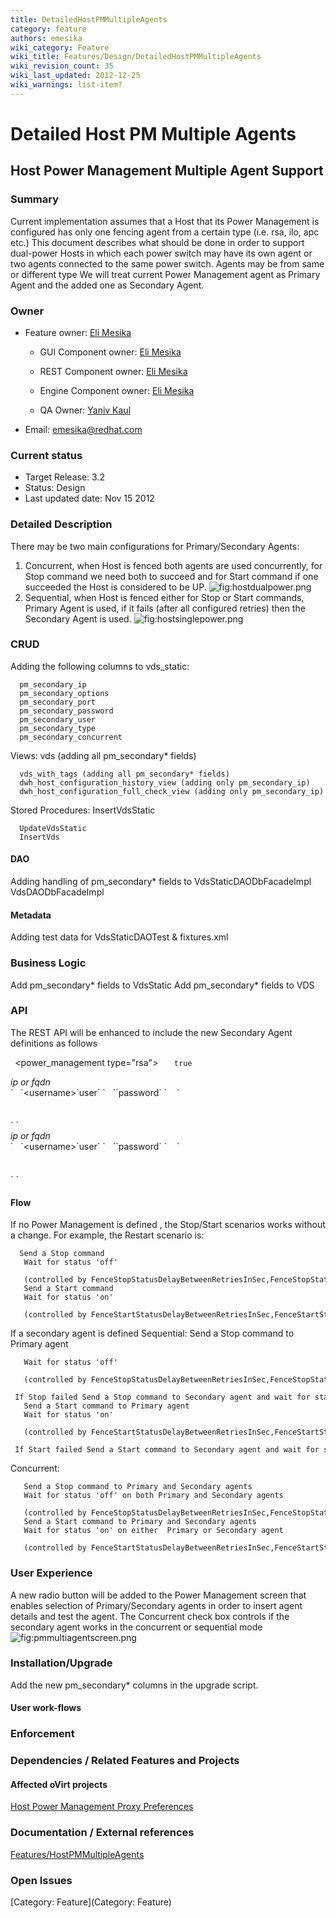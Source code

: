 ```yaml
---
title: DetailedHostPMMultipleAgents
category: feature
authors: emesika
wiki_category: Feature
wiki_title: Features/Design/DetailedHostPMMultipleAgents
wiki_revision_count: 35
wiki_last_updated: 2012-12-25
wiki_warnings: list-item?
---
```


# Detailed Host PM Multiple Agents

## Host Power Management Multiple Agent Support

### Summary

Current implementation assumes that a Host that its Power Management is configured has only one fencing agent from a certain type (i.e. rsa, ilo, apc etc.)
This document describes what should be done in order to support dual-power Hosts in which each power switch may have its own agent or two agents connected to the same power switch.
Agents may be from same or different type
We will treat current Power Management agent as Primary Agent and the added one as Secondary Agent.

### Owner

*   Feature owner: [ Eli Mesika](User:emesika)

    * GUI Component owner: [ Eli Mesika](User:emesika)

    * REST Component owner: [ Eli Mesika](User:emesika)

    * Engine Component owner: [ Eli Mesika](User:emesika)

    * QA Owner: [ Yaniv Kaul](User:ykaul)

*   Email: emesika@redhat.com

### Current status

*   Target Release: 3.2
*   Status: Design
*   Last updated date: Nov 15 2012

### Detailed Description

There may be two main configurations for Primary/Secondary Agents:
1) Concurrent, when Host is fenced both agents are used concurrently, for Stop command we need both to succeed and for Start command if one succeeded the Host is considered to be UP.
 ![](hostdualpower.png "fig:hostdualpower.png")
 2) Sequential, when Host is fenced either for Stop or Start commands, Primary Agent is used, if it fails (after all configured retries) then the Secondary Agent is used.
 ![](hostsinglepower.png "fig:hostsinglepower.png")

### CRUD

Adding the following columns to vds_static:

      pm_secondary_ip
      pm_secondary_options
      pm_secondary_port
      pm_secondary_password
      pm_secondary_user
      pm_secondary_type
      pm_secondary_concurrent

Views:
 vds (adding all pm_secondary\* fields)

      vds_with_tags (adding all pm_secondary* fields)
      dwh_host_configuration_history_view (adding only pm_secondary_ip)
      dwh_host_configuration_full_check_view (adding only pm_secondary_ip)

Stored Procedures:
 InsertVdsStatic

      UpdateVdsStatic
      InsertVds

#### DAO

Adding handling of pm_secondary\* fields to
VdsStaticDAODbFacadeImpl
VdsDAODbFacadeImpl

#### Metadata

Adding test data for VdsStaticDAOTest & fixtures.xml

### Business Logic

Add pm_secondary\* fields to VdsStatic
Add pm_secondary\* fields to VDS

### API

The REST API will be enhanced to include the new Secondary Agent definitions as follows

` `<power_management type="rsa">
`   `<enabled>`true`</enabled>
         

<address>
ip or fqdn

</address>
`   `&lt;username&gt;`user`</username>
`   `<password>`password`</password>
`    `<options><option value="" name="port"/><option value="false" name="secure"/></options>
` `</power_management>
<power_management type="apc" concurrent="false">
         

<address>
ip or fqdn

</address>
`   `&lt;username&gt;`user`</username>
`   `<password>`password`</password>
`    `<options><option value="" name="port"/><option value="false" name="secure"/></options>
` `</power_management>

#### Flow

If no Power Management is defined , the Stop/Start scenarios works without a change. For example, the Restart scenario is:

      Send a Stop command 
       Wait for status 'off' 
         (controlled by FenceStopStatusDelayBetweenRetriesInSec,FenceStopStatusRetries configuration values)
       Send a Start command
       Wait for status 'on' 
         (controlled by FenceStartStatusDelayBetweenRetriesInSec,FenceStartStatusRetries configuration values)

If a secondary agent is defined
 Sequential:
 Send a Stop command to Primary agent

       Wait for status 'off' 
         (controlled by FenceStopStatusDelayBetweenRetriesInSec,FenceStopStatusRetries configuration values)
       If Stop failed Send a Stop command to Secondary agent and wait for status 'off'
       Send a Start command to Primary agent
       Wait for status 'on' 
         (controlled by FenceStartStatusDelayBetweenRetriesInSec,FenceStartStatusRetries configuration values)
       If Start failed Send a Start command to Secondary agent and wait for status 'on'

Concurrent:

       Send a Stop command to Primary and Secondary agents
       Wait for status 'off' on both Primary and Secondary agents
         (controlled by FenceStopStatusDelayBetweenRetriesInSec,FenceStopStatusRetries configuration values)
       Send a Start command to Primary and Secondary agents
       Wait for status 'on' on either  Primary or Secondary agent
         (controlled by FenceStartStatusDelayBetweenRetriesInSec,FenceStartStatusRetries configuration values)

### User Experience

A new radio button will be added to the Power Management screen that enables selection of Primary/Secondary agents in order to insert agent details and test the agent.
The Concurrent check box controls if the secondary agent works in the concurrent or sequential mode
 ![](pmmultiagentscreen.png "fig:pmmultiagentscreen.png")

### Installation/Upgrade

Add the new pm_secondary\* columns in the upgrade script.

#### User work-flows

### Enforcement

### Dependencies / Related Features and Projects

#### Affected oVirt projects

[Host Power Management Proxy Preferences](http://wiki.ovirt.org/wiki/Features/HostPMProxyPreferences)

### Documentation / External references

[Features/HostPMMultipleAgents](Features/HostPMMultipleAgents)

### Open Issues

[Category: Feature](Category: Feature)
